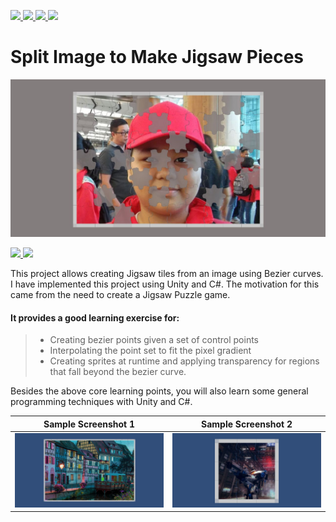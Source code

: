 <p align='left'>
  <a href="#">
    <img src="https://visitor-badge.glitch.me/badge?page_id=split-image.visitor-badge" />        
  </a>
  <a href="https://www.linkedin.com/in/shamim-akhtar/">
    <img src="https://img.shields.io/badge/linkedin-%230077B5.svg?&flat-square&logo=linkedin&logoColor=white" />
  </a>
  <a href="mailto:shamim.akhtar@gmail.com">
    <img src="https://img.shields.io/badge/Gmail-D14836?flat-square&logo=gmail&logoColor=white" />        
  </a>
  <a href="https://www.facebook.com/faramiraSG/">
    <img src="https://img.shields.io/badge/Facebook-1877F2?flat-square&logo=facebook&logoColor=white" />        
  </a>
</p>

# Split Image to Make Jigsaw Pieces

![Sample Picture](https://github.com/shamim-akhtar/split-image/blob/main/screenshot3.jpg)

<p align='left'>
  <a href="#">
    <img src="https://img.shields.io/badge/Unity-2020.3.5f1-green" />        
  </a>
  <a href="#">
    <img src="https://img.shields.io/badge/%20-C%23-blue" />
  </a>
</p>

This project allows creating Jigsaw tiles from an image using Bezier curves. I have implemented this project using Unity and C#. The motivation for this came from the need to create a Jigsaw Puzzle game. 

#### It provides a good learning exercise for:
> - Creating bezier points given a set of control points
> - Interpolating the point set to fit the pixel gradient
> - Creating sprites at runtime and applying transparency for regions that fall beyond the bezier curve.

Besides the above core learning points, you will also learn some general programming techniques with Unity and C#.

Sample Screenshot 1            |  Sample Screenshot 2
:-------------------------:|:-------------------------:
![Screenshot1](https://github.com/shamim-akhtar/split-image/blob/main/screenshot1.jpg)  |  ![Screenshot2](https://github.com/shamim-akhtar/split-image/blob/main/screenshot2.jpg)
